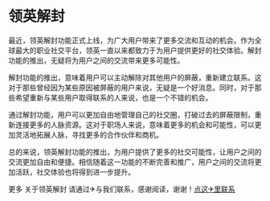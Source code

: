 # 领英解封

最近，领英解封功能正式上线，为广大用户带来了更多交流和互动的机会。作为全球最大的职业社交平台，领英一直以来都致力于为用户提供更好的社交体验。解封功能的推出，无疑将为用户之间的交流带来更多可能性。

解封功能的推出，意味着用户可以主动解除对其他用户的屏蔽，重新建立联系。这对于那些曾经因为某些原因被屏蔽的用户来说，无疑是一个好消息。同时，对于那些希望重新与某些用户取得联系的人来说，也是一个不错的机会。

通过解封功能，用户可以更加自由地管理自己的社交圈，打破过去的屏蔽限制，重新连接更多的人脉资源。这对于职场人来说，意味着更多的机会和可能性，可以更加灵活地拓展人脉，寻找更多的合作伙伴和商机。

总的来说，领英解封功能的推出，为用户提供了更多的社交可能性，让用户之间的交流更加自由和便捷。相信随着这一功能的不断完善和推广，用户之间的交流将更加活跃，社交体验也将得到进一步提升。

更多 关于领英解封 请通过✈与我们联系，感谢阅读，谢谢！[点这✈里联系](https://a.k02.cc)